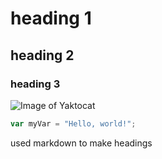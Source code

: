 # heading 1
## heading 2
### heading 3

![Image of Yaktocat](https://octodex.github.com/images/yaktocat.png)

``` javascript
var myVar = "Hello, world!";
```







used markdown to make headings
